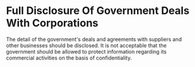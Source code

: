 Full Disclosure Of Government Deals With Corporations
=====================================================

The detail of the government's deals and agreements with suppliers and 
other businesses should be disclosed. It is not acceptable that the 
government should be allowed to protect information regarding its 
commercial activities on the basis of confidentiality.  